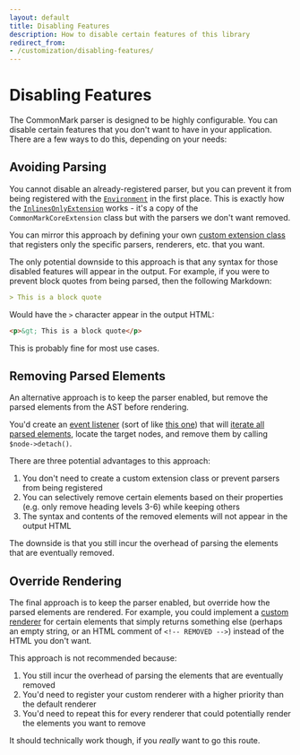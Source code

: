 ```yaml
---
layout: default
title: Disabling Features
description: How to disable certain features of this library
redirect_from:
- /customization/disabling-features/
---
```


# Disabling Features

The CommonMark parser is designed to be highly configurable.  You can disable certain features that you don't want to have in your application.  There are a few ways to do this, depending on your needs:

## Avoiding Parsing

You cannot disable an already-registered parser, but you can prevent it from being registered with
the [`Environment`](/2.5/customization/environment/) in the first place.  This is exactly how the
[`InlinesOnlyExtension`](/2.5/extensions/inlines-only/) works - it's a copy of the `CommonMarkCoreExtension` class but
with the parsers we don't want removed.

You can mirror this approach by defining your own [custom extension class](/2.5/customization/extensions/) that registers
only the specific parsers, renderers, etc. that you want.

The only potential downside to this approach is that any syntax for those disabled features will appear in the output.
For example, if you were to prevent block quotes from being parsed, then the following Markdown:

```markdown
> This is a block quote
```

Would have the `>` character appear in the output HTML:

```html
<p>&gt; This is a block quote</p>
```

This is probably fine for most use cases.

## Removing Parsed Elements

An alternative approach is to keep the parser enabled, but remove the parsed elements from the AST before rendering.

You'd create an [event listener](/2.5/customization/event-dispatcher/#registering-listeners)
(sort of like [this one](/2.5/customization/event-dispatcher/#example)) that will
[iterate all parsed elements](/2.5/customization/abstract-syntax-tree/), locate the target nodes, and remove them
by calling `$node->detach()`.

There are three potential advantages to this approach:

1. You don't need to create a custom extension class or prevent parsers from being registered
2. You can selectively remove certain elements based on their properties (e.g. only remove heading levels 3-6) while keeping others
3. The syntax and contents of the removed elements will not appear in the output HTML

The downside is that you still incur the overhead of parsing the elements that are eventually removed.

## Override Rendering

The final approach is to keep the parser enabled, but override how the parsed elements are rendered.  For example,
you could implement a [custom renderer](/2.5/customization/rendering/) for certain elements that simply returns
something else (perhaps an empty string, or an HTML comment of `<!-- REMOVED -->`) instead of the HTML you don't want.

This approach is not recommended because:

1. You still incur the overhead of parsing the elements that are eventually removed
2. You'd need to register your custom renderer with a higher priority than the default renderer
3. You'd need to repeat this for every renderer that could potentially render the elements you want to remove

It should technically work though, if you _really_ want to go this route.
